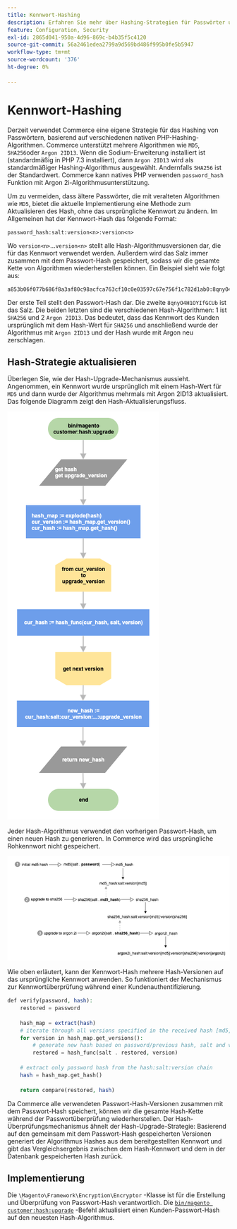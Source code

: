 ```yaml
---
title: Kennwort-Hashing
description: Erfahren Sie mehr über Hashing-Strategien für Passwörter und Implementierung.
feature: Configuration, Security
exl-id: 2865d041-950a-4d96-869c-b4b35f5c4120
source-git-commit: 56a2461edea2799a9d569bd486f995b0fe5b5947
workflow-type: tm+mt
source-wordcount: '376'
ht-degree: 0%

---
```


# Kennwort-Hashing

Derzeit verwendet Commerce eine eigene Strategie für das Hashing von Passwörtern, basierend auf verschiedenen nativen PHP-Hashing-Algorithmen. Commerce unterstützt mehrere Algorithmen wie `MD5`, `SHA256`oder `Argon 2ID13`. Wenn die Sodium-Erweiterung installiert ist (standardmäßig in PHP 7.3 installiert), dann `Argon 2ID13` wird als standardmäßiger Hashing-Algorithmus ausgewählt. Andernfalls `SHA256` ist der Standardwert. Commerce kann natives PHP verwenden `password_hash` Funktion mit Argon 2i-Algorithmusunterstützung.

Um zu vermeiden, dass ältere Passwörter, die mit veralteten Algorithmen wie `MD5`, bietet die aktuelle Implementierung eine Methode zum Aktualisieren des Hash, ohne das ursprüngliche Kennwort zu ändern. Im Allgemeinen hat der Kennwort-Hash das folgende Format:

```text
password_hash:salt:version<n>:version<n>
```

Wo `version<n>`...`version<n>` stellt alle Hash-Algorithmusversionen dar, die für das Kennwort verwendet werden. Außerdem wird das Salz immer zusammen mit dem Passwort-Hash gespeichert, sodass wir die gesamte Kette von Algorithmen wiederherstellen können. Ein Beispiel sieht wie folgt aus:

```text
a853b06f077b686f8a3af80c98acfca763cf10c0e03597c67e756f1c782d1ab0:8qnyO4H1OYIfGCUb:1:2
```

Der erste Teil stellt den Passwort-Hash dar. Die zweite `8qnyO4H1OYIfGCUb` ist das Salz. Die beiden letzten sind die verschiedenen Hash-Algorithmen: 1 ist `SHA256` und 2 `Argon 2ID13`. Das bedeutet, dass das Kennwort des Kunden ursprünglich mit dem Hash-Wert für `SHA256` und anschließend wurde der Algorithmus mit `Argon 2ID13` und der Hash wurde mit Argon neu zerschlagen.

## Hash-Strategie aktualisieren

Überlegen Sie, wie der Hash-Upgrade-Mechanismus aussieht. Angenommen, ein Kennwort wurde ursprünglich mit einem Hash-Wert für `MD5` und dann wurde der Algorithmus mehrmals mit Argon 2ID13 aktualisiert. Das folgende Diagramm zeigt den Hash-Aktualisierungsfluss.

![Hash-Upgrade-Workflow](../../assets/configuration/hash-upgrade-algorithm.png)

Jeder Hash-Algorithmus verwendet den vorherigen Passwort-Hash, um einen neuen Hash zu generieren. In Commerce wird das ursprüngliche Rohkennwort nicht gespeichert.

![Hash-Upgrade-Strategie](../../assets/configuration/hash-upgrade-strategy.png)

Wie oben erläutert, kann der Kennwort-Hash mehrere Hash-Versionen auf das ursprüngliche Kennwort anwenden.
So funktioniert der Mechanismus zur Kennwortüberprüfung während einer Kundenauthentifizierung.

```php
def verify(password, hash):
    restored = password

    hash_map = extract(hash)
    # iterate through all versions specified in the received hash [md5, sha256, argon2id13]
    for version in hash_map.get_versions():
        # generate new hash based on password/previous hash, salt and version
        restored = hash_func(salt . restored, version)

    # extract only password hash from the hash:salt:version chain
    hash = hash_map.get_hash()

    return compare(restored, hash)
```

Da Commerce alle verwendeten Passwort-Hash-Versionen zusammen mit dem Passwort-Hash speichert, können wir die gesamte Hash-Kette während der Passwortüberprüfung wiederherstellen. Der Hash-Überprüfungsmechanismus ähnelt der Hash-Upgrade-Strategie: Basierend auf den gemeinsam mit dem Passwort-Hash gespeicherten Versionen generiert der Algorithmus Hashes aus dem bereitgestellten Kennwort und gibt das Vergleichsergebnis zwischen dem Hash-Kennwort und dem in der Datenbank gespeicherten Hash zurück.

## Implementierung

Die `\Magento\Framework\Encryption\Encryptor` -Klasse ist für die Erstellung und Überprüfung von Passwort-Hash verantwortlich. Die [`bin/magento customer:hash:upgrade`](https://devdocs.magento.com/guides/v2.4/reference/cli/magento.html#customerhashupgrade) -Befehl aktualisiert einen Kunden-Passwort-Hash auf den neuesten Hash-Algorithmus.
